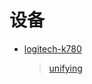 # 设备

* [logitech-k780](https://www.logitech.com/assets/64769/5/logitech-k780-wireless-multi-device-keyboard.pdf)
  >[unifying](https://download01.logi.com/web/ftp/pub/controldevices/unifying/unifying250.exe)
